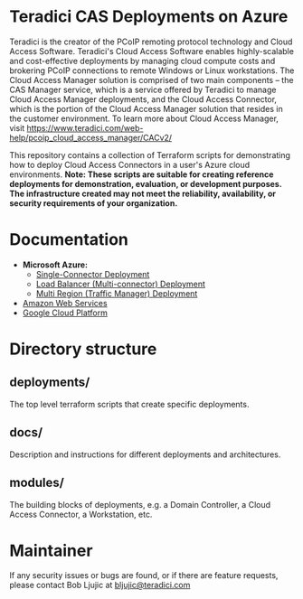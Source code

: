 # Teradici CAS Deployments on Azure
Teradici is the creator of the PCoIP remoting protocol technology and Cloud Access Software. Teradici's Cloud Access Software enables highly-scalable and cost-effective deployments by managing cloud compute costs and brokering PCoIP connections to remote Windows or Linux workstations. The Cloud Access Manager solution is comprised of two main components – the CAS Manager service, which is a service offered by Teradici to manage Cloud Access Manager deployments, and the Cloud Access Connector, which is the portion of the Cloud Access Manager solution that resides in the customer environment.  To learn more about Cloud Access Manager, visit https://www.teradici.com/web-help/pcoip_cloud_access_manager/CACv2/

This repository contains a collection of Terraform scripts for demonstrating how to deploy Cloud Access Connectors in a user's Azure cloud environments. __Note: These scripts are suitable for creating reference deployments for demonstration, evaluation, or development purposes. The infrastructure created may not meet the reliability, availability, or security requirements of your organization.__

# Documentation
- **Microsoft Azure:**
  - [Single-Connector Deployment](https://github.com/teradici/Azure_Deployments/blob/master/terraform-deployments/docs/README-azure-single-deployment.md)
  - [Load Balancer (Multi-connector) Deployment](https://github.com/teradici/Azure_Deployments/blob/master/terraform-deployments/docs/README-azure-load-balancer.md)
  - [Multi Region (Traffic Manager) Deployment](/terraform-deployments/docs/README-azure-multi-region-traffic-manager.md)
- [Amazon Web Services](https://github.com/teradici/cloud_deployment_scripts/blob/master/docs/aws/README.md)
- [Google Cloud Platform](https://github.com/teradici/cloud_deployment_scripts/blob/master/docs/gcp/README.md)

# Directory structure
## deployments/
The top level terraform scripts that create specific deployments.

## docs/
Description and instructions for different deployments and architectures.

## modules/
The building blocks of deployments, e.g. a Domain Controller, a Cloud Access
Connector, a Workstation, etc.


# Maintainer
If any security issues or bugs are found, or if there are feature requests, please contact Bob Ljujic at bljujic@teradici.com
